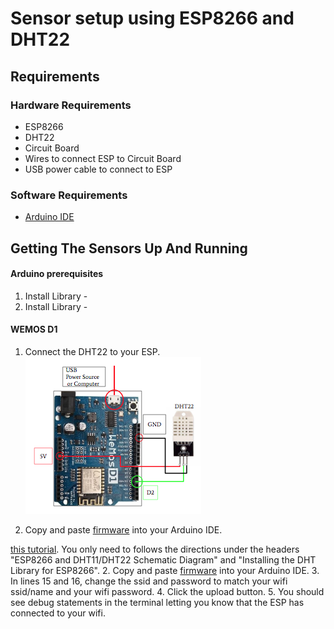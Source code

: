 # Sensor setup using ESP8266 and DHT22

## Requirements

### Hardware Requirements
* ESP8266
* DHT22
* Circuit Board
* Wires to connect ESP to Circuit Board
* USB power cable to connect to ESP

### Software Requirements

* [Arduino IDE](https://www.arduino.cc/en/Main/Software)

## Getting The Sensors Up And Running

#### Arduino prerequisites
1. Install Library - 
2. Install Library -  

#### WEMOS D1

1. Connect the DHT22 to your ESP.  
![WEMOS-D1-DHT22-Schematic](./docs/images/WEMOS-D1-DHT22-Schematic.png) 

3. Copy and paste [firmware](https://gitlab.com/german.martinez/black-forest-firmware/blob/master/DHT22Esp.ino) into your Arduino IDE.




[this tutorial](https://randomnerdtutorials.com/esp8266-dht11dht22-temperature-and-humidity-web-server-with-arduino-ide/). You only need to follows the directions under the headers "ESP8266 and DHT11/DHT22 Schematic Diagram" and "Installing the DHT Library for ESP8266".
2. Copy and paste [firmware](https://gitlab.com/german.martinez/black-forest-firmware/blob/master/DHT22Esp.ino) into your Arduino IDE.
3. In lines 15 and 16, change the ssid and password to match your wifi ssid/name and your wifi password.
4. Click the upload button.
5. You should see debug statements in the terminal letting you know that the ESP has connected to your wifi.
